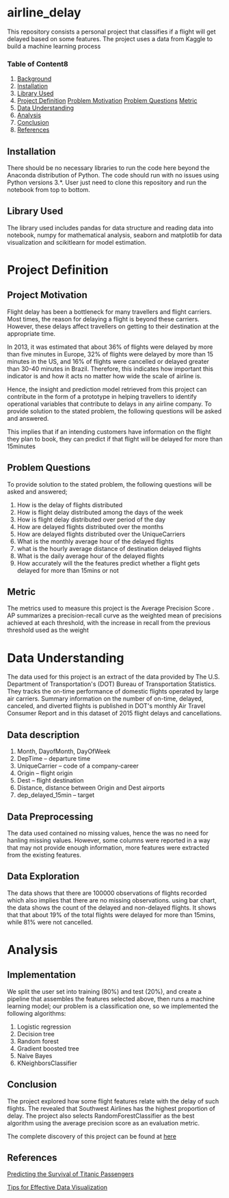 # airline_delay
This repository consists a personal project that classifies if a flight will get delayed based on some features. The project uses a data from Kaggle to build a machine learning process


### Table of Content8

1. [Background](#background)
2. [Installation](#installation)
3. [Library Used](#library)
4. [Project Definition](#definition)
    [Problem Motivation](#motivation)
    [Problem Questions](#questions)
    [Metric](#metric)
5. [Data Understanding](#understanding)
6. [Analysis](#analysis)
7. [Conclusion](#conclusion)
5. [References](#reference)


## Installation <a name="installation"></a>

There should be no necessary libraries to run the code here beyond the Anaconda distribution of Python.  The code should run with no issues using Python versions 3.*. User just need to clone this repository and run the notebook from top to bottom.

## Library Used <a name="library"></a>

The library used includes pandas for data structure and reading data into notebook, numpy for mathematical analysis, seaborn and matplotlib for data visualization and scikitlearn for model estimation. 

# Project Definition <a name="definition"></a>

## Project Motivation <a name="motivation"></a>

Flight delay has been a bottleneck for many travellers and flight carriers. Most times, the reason for delaying a flight is beyond these carriers. However, these delays affect travellers on getting to their destination at the appropriate time.

In 2013, it was estimated that about 36% of flights were delayed by more than five minutes in Europe, 32% of flights were delayed by more than 15 minutes in the US, and 16% of flights were cancelled or delayed greater than 30-40 minutes in Brazil. Therefore, this indicates how important this indicator is and how it acts no matter how wide the scale of airline is. 

Hence, the insight and prediction model retrieved from this project can contribute in the form of a prototype in helping travellers to identify operational variables that contribute to delays in any airline company. To provide solution to the stated problem, the following questions will be asked and answered.

This implies that if an intending customers have information on the flight they plan to book, they can predict if that flight will be delayed for more than 15minutes

## Problem Questions <a name="questions"></a>

To provide solution to the stated problem, the following questions will be asked and answered;
1. How is the delay of flights distributed
2. How is flight delay distributed among the days of the week
3. How is flight delay distributed over period of the day
4. How are delayed flights distributed over the months
5. How are delayed flights distributed over the UniqueCarriers
6. What is the monthly average hour of the delayed flights
7. what is the hourly average distance of destination delayed flights
8. What is the daily average hour of the delayed flights
9. How accurately will the the features predict whether a flight gets delayed for more than 15mins or not

## Metric <a name="metric"></a>
The metrics used to measure this project is the Average Precision Score . AP summarizes a precision-recall curve as the weighted mean of precisions achieved at each threshold, with the increase in recall from the previous threshold used as the weight


# Data Understanding <a name="understanding"></a>
The data used for this project is an extract of the data provided by The U.S. Department of Transportation's (DOT) Bureau of Transportation Statistics. They tracks the on-time performance of domestic flights operated by large air carriers. Summary information on the number of on-time, delayed, canceled, and diverted flights is published in DOT's monthly Air Travel Consumer Report and in this dataset of 2015 flight delays and cancellations.

## Data description

1. Month, DayofMonth, DayOfWeek
2. DepTime – departure time
3. UniqueCarrier – code of a company-career
4. Origin – flight origin
5. Dest – flight destination
6. Distance, distance between Origin and Dest airports
7. dep_delayed_15min – target

## Data Preprocessing

The data used contained no missing values, hence the was no need for hanling missing values. However, some columns were reported in a way that may not provide enough information, more features were extracted from the existing features.

## Data Exploration

The data shows that there are 100000 observations of flights recorded which also implies that there are no missing observations. using bar chart, the data shows the count of the delayed and non-delayed flights. It shows that that about 19% of the total flights were delayed for more than 15mins, while 81% were not cancelled. 

# Analysis <a name="analysis"></a>

## Implementation <a name="implement"></a>
We split the user set into training (80%) and test (20%), and create a pipeline that assembles the features selected above, then runs a machine learning model; our problem is a classification one, so we implemented the following algorithms:

1. Logistic regression
2. Decision tree
3. Random forest
4. Gradient boosted tree
5. Naive Bayes
6. KNeighborsClassifier



## Conclusion <a name="conclusion"></a>

The project explored how some flight features relate with the delay of such flights. The revealed that Southwest Airlines has the highest proportion of delay. The project also selects RandomForestClassifier as the best algorithm using the average precision score as an evaluation metric.

The complete discovery of this project can be found at [here](https://medium.com/@adeotiadegboyega/will-my-flight-be-delayed-or-not-dfb440c12b44?sk=e3311e52f2371f1f87fc97a3e7a84141)


## References <a name="reference"></a>

[Predicting the Survival of Titanic Passengers](https://towardsdatascience.com/predicting-the-survival-of-titanic-passengers-30870ccc7e8)

[Tips for Effective Data Visualization](https://towardsdatascience.com/tips-for-effective-data-visualization-d4b2af91db37)
